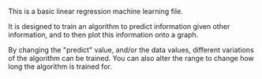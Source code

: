 This is a basic linear regression machine learning file.

It is designed to train an algorithm to predict information given other information, 
and to then plot this information onto a graph. 

By changing the "predict" value, and/or the data values, different variations
of the algorithm can be trained. You can also alter the range to change how long the algorithm is trained for.
